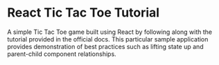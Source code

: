 # React Tic Tac Toe Tutorial

A simple Tic Tac Toe game built using React by following along with the tutorial provided in the official docs. This particular sample application provides demonstration of best practices such as lifting state up and parent-child component relationships.
